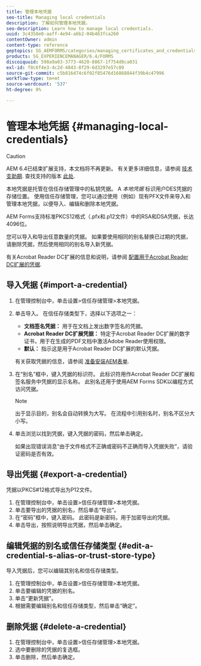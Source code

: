 ```yaml
---
title: 管理本地凭据
seo-title: Managing local credentials
description: 了解如何管理本地凭据。
seo-description: Learn how to manage local credentials.
uuid: 3c4358e0-aaff-4e94-a6b2-04b463fca260
contentOwner: admin
content-type: reference
geptopics: SG_AEMFORMS/categories/managing_certificates_and_credentials
products: SG_EXPERIENCEMANAGER/6.4/FORMS
discoiquuid: 598a9a03-3773-4620-8867-1f754d8ca031
exl-id: f8c6f4e3-4c2d-4843-8f29-6d3297e57c89
source-git-commit: c5b816d74c6f02f85476d16868844f39b4c47996
workflow-type: tm+mt
source-wordcount: '537'
ht-degree: 0%

---
```


# 管理本地凭据 {#managing-local-credentials}

>[!CAUTION]
>
>AEM 6.4已结束扩展支持，本文档将不再更新。 有关更多详细信息，请参阅 [技术支助期](https://helpx.adobe.com/cn/support/programs/eol-matrix.html). 查找支持的版本 [此处](https://experienceleague.adobe.com/docs/).

本地凭据是托管在信任存储管理中的私钥凭据。 A *本地凭据* 标识用户DES凭据的存储位置。 使用信任存储管理，您可以通过使用（例如）现有PFX文件来导入和管理本地凭据，以便导入、编辑和删除本地凭据。

AEM Forms支持标准PKCS12格式（.pfx和.p12文件）中的RSA和DSA凭据，长达4096位。

您可以导入和导出任意数量的凭据。 如果要使用相同的别名替换已过期的凭据，请删除凭据，然后使用相同的别名导入新凭据。

有关Acrobat Reader DC扩展的信息和说明，请参阅 [配置用于Acrobat Reader DC扩展的凭据](/help/forms/using/admin-help/configuring-credentials-acrobat-reader-dc.md#configuring-credentials-for-use-with-acrobat-reader-dc-extensions).

## 导入凭据 {#import-a-credential}

1. 在管理控制台中，单击设置>信任存储管理>本地凭据。
1. 单击导入。 在信任存储类型下，选择以下选项之一：

   * **文档签名凭据：** 用于在文档上发出数字签名的凭据。
   * **Acrobat Reader DC扩展凭据：** 特定于Acrobat Reader DC扩展的数字证书，用于在生成的PDF文档中激活Adobe Reader使用权限。
   * **默认：** 指示这是用于Acrobat Reader DC扩展的默认凭据。

   有关获取凭据的信息，请参阅 [准备安装AEM表单](https://www.adobe.com/go/learn_aemforms_prepareInstallsingle_63).

1. 在“别名”框中，键入凭据的标识符。 此标识符用作Acrobat Reader DC扩展和签名服务中凭据的显示名称。 此别名还用于使用AEM Forms SDK以编程方式访问凭据。

   >[!NOTE]
   >
   >出于显示目的，别名会自动转换为大写。 在流程中引用别名时，别名不区分大小写。

1. 单击浏览以找到凭据，键入凭据的密码，然后单击确定。

   如果出现错误消息“由于文件格式不正确或密码不正确而导入凭据失败”，请验证密码是否有效。

## 导出凭据 {#export-a-credential}

凭据以PKCS#12格式导出为P12文件。

1. 在管理控制台中，单击设置>信任存储管理>本地凭据。
1. 单击要导出的凭据的别名，然后单击“导出”。
1. 在“密码”框中，键入密码。 此密码是新密码，用于加密导出的凭据。
1. 单击导出，按照说明导出凭据，然后单击确定。

## 编辑凭据的别名或信任存储类型 {#edit-a-credential-s-alias-or-trust-store-type}

导入凭据后，您可以编辑其别名和信任存储类型。

1. 在管理控制台中，单击设置>信任存储管理>本地凭据。
1. 单击要编辑的凭据的别名。
1. 单击“更新凭据”。
1. 根据需要编辑别名和信任存储类型，然后单击“确定”。

## 删除凭据 {#delete-a-credential}

1. 在管理控制台中，单击设置>信任存储管理>本地凭据。
1. 选中要删除的凭据的复选框。
1. 单击删除，然后单击确定。

